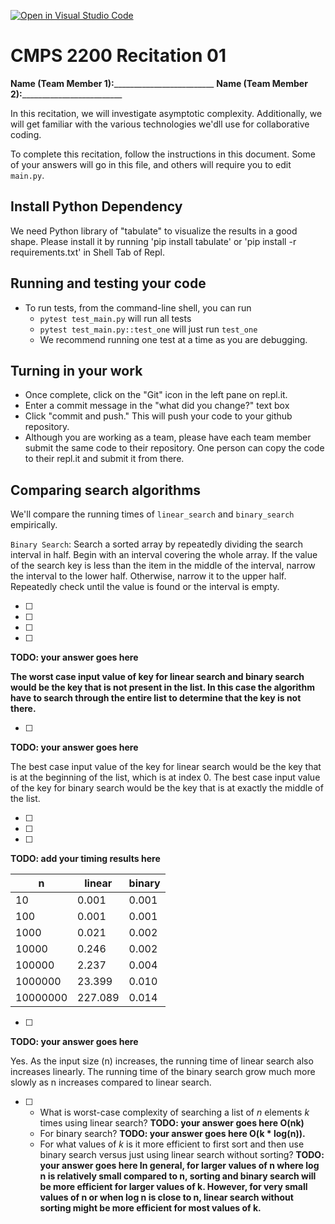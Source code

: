 [![Open in Visual Studio Code](https://classroom.github.com/assets/open-in-vscode-718a45dd9cf7e7f842a935f5ebbe5719a5e09af4491e668f4dbf3b35d5cca122.svg)](https://classroom.github.com/online_ide?assignment_repo_id=11681067&assignment_repo_type=AssignmentRepo)

# CMPS 2200  Recitation 01

**Name (Team Member 1):**_________________________
**Name (Team Member 2):**_________________________

In this recitation, we will investigate asymptotic complexity. Additionally, we will get familiar with the various technologies we'dll use for collaborative coding.

To complete this recitation, follow the instructions in this document. Some of your answers will go in this file, and others will require you to edit `main.py`.

## Install Python Dependency

We need Python library of "tabulate" to visualize the results in a good shape. Please install it by running 'pip install tabulate' or 'pip install -r requirements.txt' in Shell Tab of Repl.

## Running and testing your code

- To run tests, from the command-line shell, you can run
  + `pytest test_main.py` will run all tests
  + `pytest test_main.py::test_one` will just run `test_one`
  + We recommend running one test at a time as you are debugging.

## Turning in your work

- Once complete, click on the "Git" icon in the left pane on repl.it.
- Enter a commit message in the "what did you change?" text box
- Click "commit and push." This will push your code to your github repository.
- Although you are working as a team, please have each team member submit the same code to their repository. One person can copy the code to their repl.it and submit it from there.

## Comparing search algorithms

We'll compare the running times of `linear_search` and `binary_search` empirically.

`Binary Search`: Search a sorted array by repeatedly dividing the search interval in half. Begin with an interval covering the whole array. If the value of the search key is less than the item in the middle of the interval, narrow the interval to the lower half. Otherwise, narrow it to the upper half. Repeatedly check until the value is found or the interval is empty.

- [ ]
- [ ]
- [ ]
- [ ]

**TODO: your answer goes here**

**The worst case input value of key for linear search and binary search would be the key that is not present in the list. In this case the algorithm have to search through the entire list to determine that the key is not there.**

- [ ]

**TODO: your answer goes here**

The best case input value of the key for linear search would be the key that is at the beginning of the list, which is at index 0. The best case input value of the key for binary search would be the key that is at exactly the middle of the list.

- [ ]
- [ ]
- [ ]

**TODO: add your timing results here**


| n        | linear  | binary |
| -------- | ------- | ------ |
| 10       | 0.001   | 0.001  |
| 100      | 0.001   | 0.001  |
| 1000     | 0.021   | 0.002  |
| 10000    | 0.246   | 0.002  |
| 100000   | 2.237   | 0.004  |
| 1000000  | 23.399  | 0.010  |
| 10000000 | 227.089 | 0.014  |

- [ ]

**TODO: your answer goes here**

Yes. As the input size (n) increases, the running time of linear search also increases linearly. The running time of the binary search grow much more slowly as n increases compared to linear search.

- [ ]
  + What is worst-case complexity of searching a list of $n$ elements $k$ times using linear search? **TODO: your answer goes here
    O(nk)**
  + For binary search? **TODO: your answer goes here
    O(k * log(n)).**
  + For what values of $k$ is it more efficient to first sort and then use binary search versus just using linear search without sorting? **TODO: your answer goes here
    In general, for larger values of n where log n is relatively small compared to n, sorting and binary search will be more efficient for larger values of k. However, for very small values of n or when log n is close to n, linear search without sorting might be more efficient for most values of k.**
